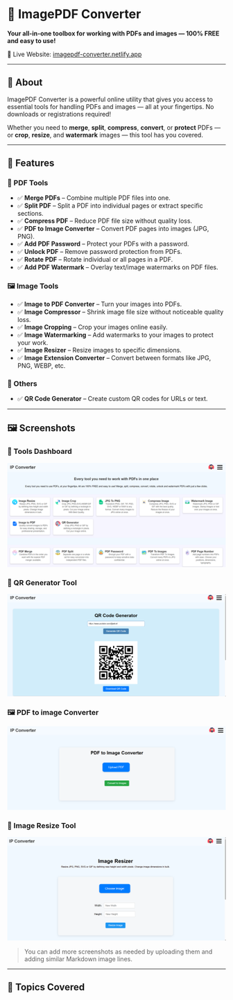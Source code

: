 # 🧰 ImagePDF Converter

**Your all-in-one toolbox for working with PDFs and images — 100% FREE and easy to use!**

🔗 Live Website: [imagepdf-converter.netlify.app](https://imagepdf-converter.netlify.app)

---

## 📄 About

ImagePDF Converter is a powerful online utility that gives you access to essential tools for handling PDFs and images — all at your fingertips. No downloads or registrations required!

Whether you need to **merge**, **split**, **compress**, **convert**, or **protect** PDFs — or **crop**, **resize**, and **watermark** images — this tool has you covered.

---

## 🚀 Features

### 📂 PDF Tools
- ✅ **Merge PDFs** – Combine multiple PDF files into one.
- ✅ **Split PDF** – Split a PDF into individual pages or extract specific sections.
- ✅ **Compress PDF** – Reduce PDF file size without quality loss.
- ✅ **PDF to Image Converter** – Convert PDF pages into images (JPG, PNG).
- ✅ **Add PDF Password** – Protect your PDFs with a password.
- ✅ **Unlock PDF** – Remove password protection from PDFs.
- ✅ **Rotate PDF** – Rotate individual or all pages in a PDF.
- ✅ **Add PDF Watermark** – Overlay text/image watermarks on PDF files.

### 🖼️ Image Tools
- ✅ **Image to PDF Converter** – Turn your images into PDFs.
- ✅ **Image Compressor** – Shrink image file size without noticeable quality loss.
- ✅ **Image Cropping** – Crop your images online easily.
- ✅ **Image Watermarking** – Add watermarks to your images to protect your work.
- ✅ **Image Resizer** – Resize images to specific dimensions.
- ✅ **Image Extension Converter** – Convert between formats like JPG, PNG, WEBP, etc.

### 🎯 Others
- ✅ **QR Code Generator** – Create custom QR codes for URLs or text.

---

## 🖼️ Screenshots

### 🔧 Tools Dashboard  
![Dashboard Screenshot](Screenshot/portfolio2.png)

### 📑 QR Generator  Tool  
![QR Generator Screenshot](Screenshot/QR-generator.png)

### 🖼️ PDF to image Converter  
![PDF to Image Screenshot](Screenshot/pdf-to-image.png)

### 🔐 Image Resize Tool  
![Image Resize Screenshot](Screenshot/img_resize.png)

> You can add more screenshots as needed by uploading them and adding similar Markdown image lines.

---

## 🧩 Topics Covered

